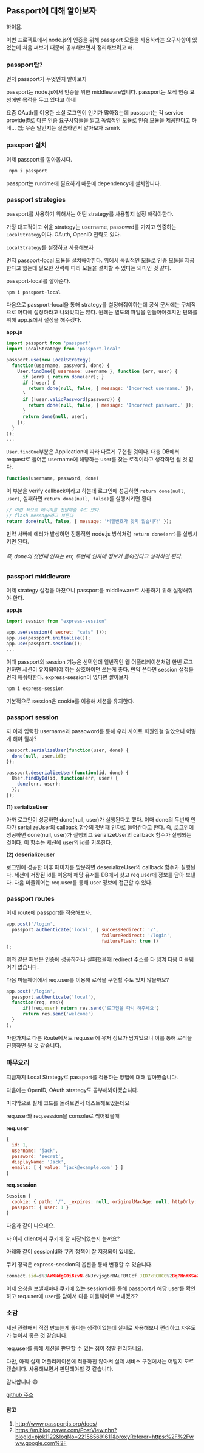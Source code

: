 ## Passport에 대해 알아보자

하이욤. 

이번 프로젝트에서 node.js의 인증을 위해 passport 모듈을 사용하라는 요구사항이 있었는데 처음 써보기 때문에 공부해보면서 정리해보려고 해.

### passport란?

먼저 passport가 무엇인지 알아보자

passport는 node.js에서 인증을 위한 middleware입니다. passport는 오직 인증 요청에만 목적을 두고 있다고 하네

요즘 OAuth를 이용한 소셜 로그인이 인기가 많아졌는데 passport는 각 service provide별로 다른 인증 요구사항들을 알고 독립적인 모듈로 인증 모듈을 제공한다고 하네... 쩝; 무슨 말인지는 실습하면서 알아보자 :smirk

### passport 설치

이제 passport를 깔아봅시다.

```bash
 npm i passport
```

passport는 runtime에 필요하기 때문에 dependency에 설치합니다.

### passport strategies

passport를 사용하기 위해서는 어떤 strategy를 사용할지 설정 해줘야한다.

가장 대표적이고 쉬운 strategy는 username, passowrd를 가지고 인증하는 `LocalStrategy`이다. OAuth, OpenID 전략도 있다.

`LocalStrategy`를 설정하고 사용해보자

먼저 passport-local 모듈을 설치해야한다. 위에서 독립적인 모듈로 인증 모듈을 제공한다고 했는데 필요한 전략에 따라 모듈을 설치할 수 있다는 의미인 것 같다.

passport-local를 깔아준다.

```bash
npm i passport-local
```

다음으로 passport-local을 통해 strategy를 설정해줘야하는데 공식 문서에는 구체적으로 어디에 설정하라고 나와있지는 않다. 원래는 별도의 파일을 만들어야겠지만 편의를 위해 app.js에서 설정을 해주겠다.

**app.js** 

```js
import passport from 'passport'
import LocalStrategy from 'passport-local'

passport.use(new LocalStrategy(
  function(username, password, done) {
    User.findOne({ username: username }, function (err, user) {
      if (err) { return done(err); }
      if (!user) {
        return done(null, false, { message: 'Incorrect username.' });
      }
      if (!user.validPassword(password)) {
        return done(null, false, { message: 'Incorrect password.' });
      }
      return done(null, user);
    });
  }
));
...
```

`User.findOne`부분은 Application에 따라 다르게 구현될 것이다. 대충 DB에서 request로 들어온 username에 해당하는 user를 찾는 로직이라고 생각하면 될 것 같다. 

```js
function(username, password, done)
```

이 부분을 verify callback이라고 하는데 로그인에 성공하면 `return done(null, user)`, 실패하면 `return done(null, false)`를 실행시키면 된다.

```js
// 이런 식으로 메시지를 전달해줄 수도 있다.
// flash message라고 부른다
return done(null, false, { message: '비밀번호가 맞지 않습니다' });
```

만약 서버에 에러가 발생하면 전통적인 node.js 방식처럼 `return done(err)`를 실행시키면 된다.

###### 즉, done의 첫번째 인자는 err, 두번째 인자에 정보가 들어간다고 생각하면 된다.



### passport middleware

이제 strategy 설정을 마쳤으니 passport를 middleware로 사용하기 위해 설정해줘야 한다.

**app.js**

```js
import session from "express-session"

app.use(session({ secret: "cats" }));
app.use(passport.initialize());
app.use(passport.session());
...
```

이때 passport의 session 기능은 선택인데 일반적인 웹 어플리케이션처럼 한번 로그인하면 세션이 유지되어야 하는 상호아이면 쓰는게 좋다. 만약 쓴다면 session 설정을 먼저 해줘야한다. express-session이 없다면 깔아보자

```bash
npm i express-session
```

기본적으로 session은 cookie를 이용해 세션을 유지한다.

### passport session

자 이제 입력한 username과 passoword를 통해 우리 사이트 회원인걸 알았으니 어떻게 해야 될까?

```js
passport.serializeUser(function(user, done) {
  done(null, user.id);
});

passport.deserializeUser(function(id, done) {
  User.findById(id, function(err, user) {
    done(err, user);
  });
});
```

**(1) serializeUser**

아까 로그인이 성공하면 done(null, user)가 실행된다고 했다. 이때 done의 두번째 인자가 serializeUser의 callback 함수의 첫번째 인자로 들어간다고 한다. 즉, 로그인에 성공하면 done(null, user)가 실행되고 serializeUser의 callback 함수가 실행되는 것이다. 이 함수는 세션에 user의 id를 기록한다.

**(2) deserializeuser**

로그인에 성공한 이후 페이지를 방문하면 deserializeUser의 callback 함수가 실행된다. 세션에 저장된 id를 이용해 해당 유저를 DB에서 찾고 req.user에 정보를 담아 보낸다. 다음 미들웨어는 req.user를 통해 user 정보에 접근할 수 있다.

### passport routes

이제 route에 passport를 적용해보자.

```js
app.post('/login',
  passport.authenticate('local', { successRedirect: '/',
                                   failureRedirect: '/login',
                                   failureFlash: true })
);
```

위와 같은 패턴은 인증에 성공하거나 실패했을때 redirect 주소를 다 넘겨 다음 미들웨어가 없습니다.

다음 미들웨어에서 req.user를 이용해 로직을 구현할 수도 있지 않을까요?

```js
app.post('/login',
  passport.authenticate('local'),
  function(req, res){
	  if(!req.user) return res.send('로그인을 다시 해주세요')
	  return res.send('welcome')
  }
);
```

마찬가지로 다른 Route에서도 req.user에 유저 정보가 담겨있으니 이를 통해 로직을 진행하면 될 것 같습니다.

### 마무으리

지금까지 Local Strategy로 passport를 적용하는 방법에 대해 알아봤습니다.

다음에는 OpenID, OAuth strategy도 공부해봐야겠습니다.

마지막으로 실제 코드를 돌려보면서 테스트해보았는데요

req.user와 req.session을 console로 찍어봤을때

**req.user**

```js
{
  id: 1,
  username: 'jack',
  password: 'secret',
  displayName: 'Jack',
  emails: [ { value: 'jack@example.com' } ]
} 
```

**req.session**

```js
Session {
  cookie: { path: '/', _expires: null, originalMaxAge: null, httpOnly: true },
  passport: { user: 1 }
}
```

다음과 같이 나오네요.

자 이제 client에서 쿠키에 잘 저장되었는지 볼까요?

아래와 같이 sessionId와 쿠키 정책이 잘 저장되어 있네요.

쿠키 정책은 express-session의 옵션을 통해 변경할 수 있습니다.

```js
connect.sid=s%3AWKNdgG0i8zvN-dNJrvjsg6rRAuFBtCcf.JID7xRCHC0%2BqPHnKKSaZO%2FT7cgFAEG7oVB3rLSncQzM; Path=/; Domain=localhost; HttpOnly;
```

이제 요청을 보낼때마다 쿠키에 있는 sessionId를 통해 passport가 해당 user를 확인하고 req.user에 user를 담아서 다음 미들웨어로 보내겠죠?

### 소감

세션 관련해서 직접 만드는게 좋다는 생각이었는데 실제로 사용해보니 편리하고 자유도가 높아서 좋은 것 같습니다.

req.user를 통해 세션을 판단할 수 있는 점이 정말 편리하네요.

다만, 아직 실제 어플리케이션에 적용하진 않아서 실제 서비스 구현에서는 어떨지 모르겠습니다. 사용해보면서 판단해야할 것 같습니다.



감사합니다 😄 

[github 주소](https://github.com/parkjihwanjay/passport-local-test)


#### 참고

1. http://www.passportjs.org/docs/
2. https://m.blog.naver.com/PostView.nhn?blogId=pjok1122&logNo=221565691611&proxyReferer=https:%2F%2Fwww.google.com%2F
